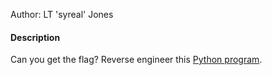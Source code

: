 Author: LT 'syreal' Jones

#### Description

Can you get the flag? Reverse engineer this [Python program](https://artifacts.picoctf.net/c/467/unpackme.flag.py).
